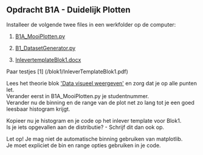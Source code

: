

## Opdracht B1A - Duidelijk Plotten

Installeer de volgende twee files in een werkfolder op de computer:

1. [B1A_MooiPlotten.py](/blok-1/B1A_MooiPlotten.py)

2. [B1_DatasetGenerator.py](/blok1/B1_DatasetGenerator.py)

3. [InlevertemplateBlok1.docx](/blok1/InlevertemplateBlok1.docx)

Paar testjes [1] (/blok1/InleverTemplateBlok1.pdf)


Lees het theorie blok ['Data visueel weergeven'](/blok-1/theorie-data-visueel-weergeven) en zorg dat je op alle punten let.<br>
Verander eerst in B1A_MooiPlotten.py je studentnummer.<br>
Verander nu de binning en de range van de plot net zo lang tot je een goed leesbaar histogram krijgt.<br>


Kopieer nu je histogram en je code op het inlever template voor Blok1. <br>
Is je iets opgevallen aan de distributie? - Schrijf dit dan ook op.

Let op! Je mag niet de automatische binning gebruiken van matplotlib.<br>
Je moet expliciet de bin en range opties gebruiken in je code.
